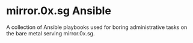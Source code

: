 # mirror.0x.sg Ansible

A collection of Ansible playbooks used for boring administrative tasks on the bare metal serving mirror.0x.sg.
